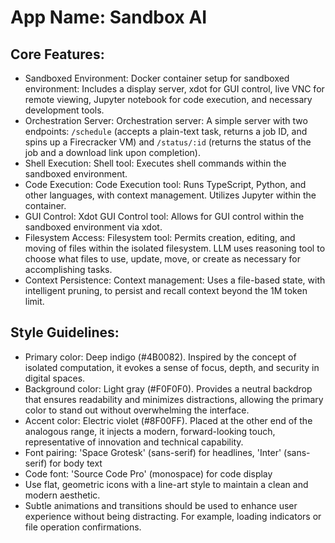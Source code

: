 # **App Name**: Sandbox AI

## Core Features:

- Sandboxed Environment: Docker container setup for sandboxed environment: Includes a display server, xdot for GUI control, live VNC for remote viewing, Jupyter notebook for code execution, and necessary development tools.
- Orchestration Server: Orchestration server: A simple server with two endpoints: `/schedule` (accepts a plain-text task, returns a job ID, and spins up a Firecracker VM) and `/status/:id` (returns the status of the job and a download link upon completion).
- Shell Execution: Shell tool: Executes shell commands within the sandboxed environment.
- Code Execution: Code Execution tool: Runs TypeScript, Python, and other languages, with context management. Utilizes Jupyter within the container.
- GUI Control: Xdot GUI Control tool: Allows for GUI control within the sandboxed environment via xdot.
- Filesystem Access: Filesystem tool:  Permits creation, editing, and moving of files within the isolated filesystem.  LLM uses reasoning tool to choose what files to use, update, move, or create as necessary for accomplishing tasks.
- Context Persistence: Context management: Uses a file-based state, with intelligent pruning, to persist and recall context beyond the 1M token limit.

## Style Guidelines:

- Primary color:  Deep indigo (#4B0082). Inspired by the concept of isolated computation, it evokes a sense of focus, depth, and security in digital spaces.
- Background color: Light gray (#F0F0F0). Provides a neutral backdrop that ensures readability and minimizes distractions, allowing the primary color to stand out without overwhelming the interface.
- Accent color: Electric violet (#8F00FF). Placed at the other end of the analogous range, it injects a modern, forward-looking touch, representative of innovation and technical capability.
- Font pairing: 'Space Grotesk' (sans-serif) for headlines, 'Inter' (sans-serif) for body text
- Code font: 'Source Code Pro' (monospace) for code display
- Use flat, geometric icons with a line-art style to maintain a clean and modern aesthetic.
- Subtle animations and transitions should be used to enhance user experience without being distracting. For example, loading indicators or file operation confirmations.